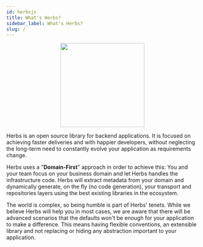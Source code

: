 ```yaml
---
id: herbsjs
title: What's Herbs?
sidebar_label: What's Herbs?
slug: /
---
```


 <p align="center"><img src="../img/logo-herbsjs.png" height="220"></img></p>  

Herbs is an open source library for backend applications. It is focused on achieving faster deliveries and with happier developers, without neglecting the long-term need to constantly evolve your application as requirements change.

Herbs uses a "**Domain-First**" approach in order to achieve this: You and your team focus on your business domain and let Herbs handles the infrastructure code. Herbs will extract metadata from your domain and dynamically generate, on the fly (no code generation), your transport and repositories layers using the best existing libraries in the ecosystem. 

The world is complex, so being humble is part of Herbs' tenets. While we believe Herbs will help you in most cases, we are aware that there will be advanced scenarios that the defaults won't be enough for your application to make a difference. This means having flexible conventions, an extensible library and not replacing or hiding any abstraction important to your application. 